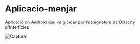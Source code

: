 # Aplicacio-menjar
Aplicació en Android que vaig crear per l'assignatura de Disseny d'Interfícies


![Captura1](https://user-images.githubusercontent.com/45634237/58573020-22349c80-823d-11e9-874a-1ca8309ffc46.jpg)
